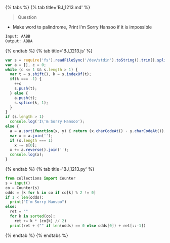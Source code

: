{% tabs %}
{% tab title='BJ_1213.md' %}

> Question

* Make word to palindrome, Print I'm Sorry Hansoo if it is impossible

```txt
Input: AABB
Output: ABBA
```

{% endtab %}
{% tab title='BJ_1213.js' %}

```js
var s = require('fs').readFileSync('/dev/stdin').toString().trim().split('');
var a = [], c = 0;
while (c <= 1 && s.length > 1) {
  var t = s.shift(), k = s.indexOf(t);
  if(k === -1) {
    ++c
    s.push(t);
  } else {
    a.push(t);
    s.splice(k, 1);
  }
}
if (s.length > 1)
  console.log('I\'m Sorry Hansoo');
else {
  a = a.sort(function(x, y) { return (x.charCodeAt() - y.charCodeAt()); });
  var x = a.join('');
  if (s.length === 1)
    x += s[0];
  x += a.reverse().join('');
  console.log(x);
}
```

{% endtab %}
{% tab title='BJ_1213.py' %}

```py
from collections import Counter
s = input()
co = Counter(s)
odds = [k for k in co if co[k] % 2 != 0]
if 1 < len(odds):
  print("I'm Sorry Hansoo")
else:
  ret = ""
  for k in sorted(co):
    ret += k * (co[k] // 2)
  print(ret + ("" if len(odds) == 0 else odds[0]) + ret[::-1])
```

{% endtab %}
{% endtabs %}

